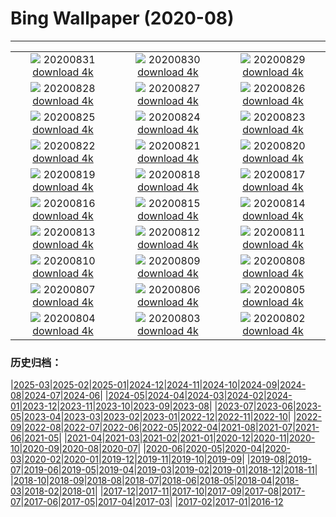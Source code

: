 # Bing Wallpaper (2020-08)
**************
| | | |
|:-:|:-:|:-:|
| ![](https://www.bing.com/th?id=OHR.OysterMushroom_ZH-CN6265453153_1920x1080.jpg) 20200831 [download 4k](https://www.bing.com/th?id=OHR.OysterMushroom_ZH-CN6265453153_UHD.jpg) | ![](https://www.bing.com/th?id=OHR.Garajonay_ZH-CN6136090113_1920x1080.jpg) 20200830 [download 4k](https://www.bing.com/th?id=OHR.Garajonay_ZH-CN6136090113_UHD.jpg) | ![](https://www.bing.com/th?id=OHR.MakeHay_ZH-CN5759590757_1920x1080.jpg) 20200829 [download 4k](https://www.bing.com/th?id=OHR.MakeHay_ZH-CN5759590757_UHD.jpg) |
| ![](https://www.bing.com/th?id=OHR.CorsicaFort_ZH-CN4696260710_1920x1080.jpg) 20200828 [download 4k](https://www.bing.com/th?id=OHR.CorsicaFort_ZH-CN4696260710_UHD.jpg) | ![](https://www.bing.com/th?id=OHR.MonteCristo_ZH-CN4343811693_1920x1080.jpg) 20200827 [download 4k](https://www.bing.com/th?id=OHR.MonteCristo_ZH-CN4343811693_UHD.jpg) | ![](https://www.bing.com/th?id=OHR.SailingStone_ZH-CN1020921437_1920x1080.jpg) 20200826 [download 4k](https://www.bing.com/th?id=OHR.SailingStone_ZH-CN1020921437_UHD.jpg) |
| ![](https://www.bing.com/th?id=OHR.OkanaganSpots_ZH-CN0873231776_1920x1080.jpg) 20200825 [download 4k](https://www.bing.com/th?id=OHR.OkanaganSpots_ZH-CN0873231776_UHD.jpg) | ![](https://www.bing.com/th?id=OHR.Qixi2020_ZH-CN0736974777_1920x1080.jpg) 20200824 [download 4k](https://www.bing.com/th?id=OHR.Qixi2020_ZH-CN0736974777_UHD.jpg) | ![](https://www.bing.com/th?id=OHR.CrystalRiver_ZH-CN0516566745_1920x1080.jpg) 20200823 [download 4k](https://www.bing.com/th?id=OHR.CrystalRiver_ZH-CN0516566745_UHD.jpg) |
| ![](https://www.bing.com/th?id=OHR.AugustStargazing_ZH-CN9929724138_1920x1080.jpg) 20200822 [download 4k](https://www.bing.com/th?id=OHR.AugustStargazing_ZH-CN9929724138_UHD.jpg) | ![](https://www.bing.com/th?id=OHR.UrquhartCastle_ZH-CN9360986614_1920x1080.jpg) 20200821 [download 4k](https://www.bing.com/th?id=OHR.UrquhartCastle_ZH-CN9360986614_UHD.jpg) | ![](https://www.bing.com/th?id=OHR.Schrecksee_ZH-CN8548752524_1920x1080.jpg) 20200820 [download 4k](https://www.bing.com/th?id=OHR.Schrecksee_ZH-CN8548752524_UHD.jpg) |
| ![](https://www.bing.com/th?id=OHR.IcelandHighlands_ZH-CN8308092351_1920x1080.jpg) 20200819 [download 4k](https://www.bing.com/th?id=OHR.IcelandHighlands_ZH-CN8308092351_UHD.jpg) | ![](https://www.bing.com/th?id=OHR.PhotographyEmperor_ZH-CN8188172143_1920x1080.jpg) 20200818 [download 4k](https://www.bing.com/th?id=OHR.PhotographyEmperor_ZH-CN8188172143_UHD.jpg) | ![](https://www.bing.com/th?id=OHR.LaGeria_ZH-CN7984061565_1920x1080.jpg) 20200817 [download 4k](https://www.bing.com/th?id=OHR.LaGeria_ZH-CN7984061565_UHD.jpg) |
| ![](https://www.bing.com/th?id=OHR.BorobudurTemple_ZH-CN7851562404_1920x1080.jpg) 20200816 [download 4k](https://www.bing.com/th?id=OHR.BorobudurTemple_ZH-CN7851562404_UHD.jpg) | ![](https://www.bing.com/th?id=OHR.BurrowingOwl_ZH-CN7730300251_1920x1080.jpg) 20200815 [download 4k](https://www.bing.com/th?id=OHR.BurrowingOwl_ZH-CN7730300251_UHD.jpg) | ![](https://www.bing.com/th?id=OHR.AcadianDay_ZH-CN7634007606_1920x1080.jpg) 20200814 [download 4k](https://www.bing.com/th?id=OHR.AcadianDay_ZH-CN7634007606_UHD.jpg) |
| ![](https://www.bing.com/th?id=OHR.HuntsMesa_ZH-CN7400133267_1920x1080.jpg) 20200813 [download 4k](https://www.bing.com/th?id=OHR.HuntsMesa_ZH-CN7400133267_UHD.jpg) | ![](https://www.bing.com/th?id=OHR.PRNLCavern_ZH-CN6078882650_1920x1080.jpg) 20200812 [download 4k](https://www.bing.com/th?id=OHR.PRNLCavern_ZH-CN6078882650_UHD.jpg) | ![](https://www.bing.com/th?id=OHR.WeaverBird_ZH-CN5935181847_1920x1080.jpg) 20200811 [download 4k](https://www.bing.com/th?id=OHR.WeaverBird_ZH-CN5935181847_UHD.jpg) |
| ![](https://www.bing.com/th?id=OHR.SeaFireflies_ZH-CN5748822339_1920x1080.jpg) 20200810 [download 4k](https://www.bing.com/th?id=OHR.SeaFireflies_ZH-CN5748822339_UHD.jpg) | ![](https://www.bing.com/th?id=OHR.LionDay_ZH-CN5594846597_1920x1080.jpg) 20200809 [download 4k](https://www.bing.com/th?id=OHR.LionDay_ZH-CN5594846597_UHD.jpg) | ![](https://www.bing.com/th?id=OHR.LassenPeak_ZH-CN5435067682_1920x1080.jpg) 20200808 [download 4k](https://www.bing.com/th?id=OHR.LassenPeak_ZH-CN5435067682_UHD.jpg) |
| ![](https://www.bing.com/th?id=OHR.LosOrganos_ZH-CN5283582047_1920x1080.jpg) 20200807 [download 4k](https://www.bing.com/th?id=OHR.LosOrganos_ZH-CN5283582047_UHD.jpg) | ![](https://www.bing.com/th?id=OHR.WhaleHug_ZH-CN4817763567_1920x1080.jpg) 20200806 [download 4k](https://www.bing.com/th?id=OHR.WhaleHug_ZH-CN4817763567_UHD.jpg) | ![](https://www.bing.com/th?id=OHR.SyltWenningstedt_ZH-CN4548332628_1920x1080.jpg) 20200805 [download 4k](https://www.bing.com/th?id=OHR.SyltWenningstedt_ZH-CN4548332628_UHD.jpg) |
| ![](https://www.bing.com/th?id=OHR.OysterFarm_ZH-CN4398895232_1920x1080.jpg) 20200804 [download 4k](https://www.bing.com/th?id=OHR.OysterFarm_ZH-CN4398895232_UHD.jpg) | ![](https://www.bing.com/th?id=OHR.VirginiaDeer_ZH-CN4255528182_1920x1080.jpg) 20200803 [download 4k](https://www.bing.com/th?id=OHR.VirginiaDeer_ZH-CN4255528182_UHD.jpg) | ![](https://www.bing.com/th?id=OHR.SaguaroLightning_ZH-CN4157442270_1920x1080.jpg) 20200802 [download 4k](https://www.bing.com/th?id=OHR.SaguaroLightning_ZH-CN4157442270_UHD.jpg) |

### 历史归档：

|[2025-03](/../2025-03/2025-03.md)|[2025-02](/../2025-02/2025-02.md)|[2025-01](/../2025-01/2025-01.md)|[2024-12](/../2024-12/2024-12.md)|[2024-11](/../2024-11/2024-11.md)|[2024-10](/../2024-10/2024-10.md)|[2024-09](/../2024-09/2024-09.md)|[2024-08](/../2024-08/2024-08.md)|[2024-07](/../2024-07/2024-07.md)|[2024-06](/../2024-06/2024-06.md)|
|[2024-05](/../2024-05/2024-05.md)|[2024-04](/../2024-04/2024-04.md)|[2024-03](/../2024-03/2024-03.md)|[2024-02](/../2024-02/2024-02.md)|[2024-01](/../2024-01/2024-01.md)|[2023-12](/../2023-12/2023-12.md)|[2023-11](/../2023-11/2023-11.md)|[2023-10](/../2023-10/2023-10.md)|[2023-09](/../2023-09/2023-09.md)|[2023-08](/../2023-08/2023-08.md)|
|[2023-07](/../2023-07/2023-07.md)|[2023-06](/../2023-06/2023-06.md)|[2023-05](/../2023-05/2023-05.md)|[2023-04](/../2023-04/2023-04.md)|[2023-03](/../2023-03/2023-03.md)|[2023-02](/../2023-02/2023-02.md)|[2023-01](/../2023-01/2023-01.md)|[2022-12](/../2022-12/2022-12.md)|[2022-11](/../2022-11/2022-11.md)|[2022-10](/../2022-10/2022-10.md)|
|[2022-09](/../2022-09/2022-09.md)|[2022-08](/../2022-08/2022-08.md)|[2022-07](/../2022-07/2022-07.md)|[2022-06](/../2022-06/2022-06.md)|[2022-05](/../2022-05/2022-05.md)|[2022-04](/../2022-04/2022-04.md)|[2021-08](/../2021-08/2021-08.md)|[2021-07](/../2021-07/2021-07.md)|[2021-06](/../2021-06/2021-06.md)|[2021-05](/../2021-05/2021-05.md)|
|[2021-04](/../2021-04/2021-04.md)|[2021-03](/../2021-03/2021-03.md)|[2021-02](/../2021-02/2021-02.md)|[2021-01](/../2021-01/2021-01.md)|[2020-12](/../2020-12/2020-12.md)|[2020-11](/../2020-11/2020-11.md)|[2020-10](/../2020-10/2020-10.md)|[2020-09](/../2020-09/2020-09.md)|[2020-08](/2020-08.md)|[2020-07](/../2020-07/2020-07.md)|
|[2020-06](/../2020-06/2020-06.md)|[2020-05](/../2020-05/2020-05.md)|[2020-04](/../2020-04/2020-04.md)|[2020-03](/../2020-03/2020-03.md)|[2020-02](/../2020-02/2020-02.md)|[2020-01](/../2020-01/2020-01.md)|[2019-12](/../2019-12/2019-12.md)|[2019-11](/../2019-11/2019-11.md)|[2019-10](/../2019-10/2019-10.md)|[2019-09](/../2019-09/2019-09.md)|
|[2019-08](/../2019-08/2019-08.md)|[2019-07](/../2019-07/2019-07.md)|[2019-06](/../2019-06/2019-06.md)|[2019-05](/../2019-05/2019-05.md)|[2019-04](/../2019-04/2019-04.md)|[2019-03](/../2019-03/2019-03.md)|[2019-02](/../2019-02/2019-02.md)|[2019-01](/../2019-01/2019-01.md)|[2018-12](/../2018-12/2018-12.md)|[2018-11](/../2018-11/2018-11.md)|
|[2018-10](/../2018-10/2018-10.md)|[2018-09](/../2018-09/2018-09.md)|[2018-08](/../2018-08/2018-08.md)|[2018-07](/../2018-07/2018-07.md)|[2018-06](/../2018-06/2018-06.md)|[2018-05](/../2018-05/2018-05.md)|[2018-04](/../2018-04/2018-04.md)|[2018-03](/../2018-03/2018-03.md)|[2018-02](/../2018-02/2018-02.md)|[2018-01](/../2018-01/2018-01.md)|
|[2017-12](/../2017-12/2017-12.md)|[2017-11](/../2017-11/2017-11.md)|[2017-10](/../2017-10/2017-10.md)|[2017-09](/../2017-09/2017-09.md)|[2017-08](/../2017-08/2017-08.md)|[2017-07](/../2017-07/2017-07.md)|[2017-06](/../2017-06/2017-06.md)|[2017-05](/../2017-05/2017-05.md)|[2017-04](/../2017-04/2017-04.md)|[2017-03](/../2017-03/2017-03.md)|
|[2017-02](/../2017-02/2017-02.md)|[2017-01](/../2017-01/2017-01.md)|[2016-12](/../2016-12/2016-12.md)